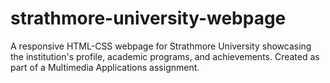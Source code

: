 # strathmore-university-webpage
A responsive HTML-CSS webpage for Strathmore University showcasing the institution's profile, academic programs, and achievements. Created as part of a Multimedia Applications assignment.
